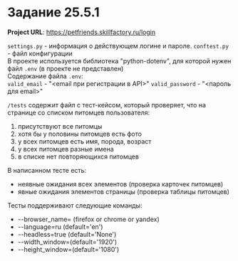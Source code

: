 # Задание 25.5.1

**Project URL**: https://petfriends.skillfactory.ru/login

`settings.py` - информация о действующем логине и пароле.
`conftest.py` - файл конфигурации<br>
В проекте используется библиотека "python-dotenv", для которой нужен файл `.env` (в проекте не представлен)<br>
Содержание файла `.env`:<br>
`valid_email` - "<email при регистрации в API>"
`valid_password` - "<пароль для email>"

`/tests` содержит файл с тест-кейсом, который проверяет, что на странице со списком питомцев пользователя:
1) присутствуют все питомцы
2) хотя бы у половины питомцев есть фото
3) у всех питомцев есть имя, порода, возраст
4) у всех питомцев разные имена
5) в списке нет повторяющихся питомцев

В написанном тесте есть:
- неявные ожидания всех элементов (проверка карточек питомцев)
- явные ожидания элементов страницы (проверка таблицы питомцев)

Тесты поддерживают следующие команды:
- --browser_name= (firefox or chrome or yandex)
- --language=ru (default='en')
- --headless=true (default='None')
- --width_window=(default='1920')
- --height_window=(default='1080')

